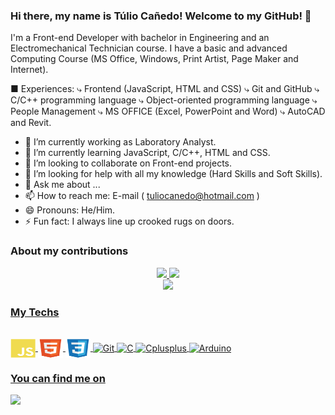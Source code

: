### Hi there, my name is Túlio Cañedo! Welcome to my GitHub! 👋

I'm a Front-end Developer with bachelor in Engineering and an Electromechanical Technician course. I have a basic and advanced Computing Course (MS Office, Windows, Print Artist, Page Maker and Internet).  

■ Experiences:
    ⤷ Frontend (JavaScript, HTML and CSS)
    ⤷ Git and GitHub
    ⤷ C/C++ programming language
    ⤷ Object-oriented programming language
    ⤷ People Management
    ⤷ MS OFFICE (Excel, PowerPoint and Word)
    ⤷ AutoCAD and Revit.

- 🔭 I’m currently working as Laboratory Analyst.
- 🌱 I’m currently learning JavaScript, C/C++, HTML and CSS.
- 👯 I’m looking to collaborate on Front-end projects.
- 🤔 I’m looking for help with all my knowledge (Hard Skills and Soft Skills).
- 💬 Ask me about ... 
- 📫 How to reach me: E-mail ( tuliocanedo@hotmail.com )
- 😄 Pronouns: He/Him.
- ⚡ Fun fact: I always line up crooked rugs on doors.

### About my contributions
<div align="center">
  <a href="https://www.linkedin.com/in/tuliocanedo/">
  <img height="180em" src="https://github-readme-stats.vercel.app/api?username=tuliocanedo&show_icons=true&theme=dracula&include_all_commits=true&count_private=true"/>
  <img height="180em" src="https://github-readme-stats.vercel.app/api/top-langs/?username=tuliocanedo&layout=compact&langs_count=7&theme=dracula"/> <br>
  <img height="150rem" src="https://github-readme-streak-stats.herokuapp.com?user=tuliocanedo&hide_border=true&date_format=j%20M%5B%20Y%5D"/>
</div>

### My Techs
<div style="display: inline_block"><br>
  <img align="center" alt="JavaScript" height="30" width="40" src="https://raw.githubusercontent.com/devicons/devicon/master/icons/javascript/javascript-plain.svg">
  <img align="center" alt="HTML" height="30" width="40" src="https://raw.githubusercontent.com/devicons/devicon/master/icons/html5/html5-original.svg">
  <img align="center" alt="CSS" height="30" width="40" src="https://raw.githubusercontent.com/devicons/devicon/master/icons/css3/css3-original.svg">
  <img align="center" alt="Git" height="30" width="40" src="https://cdn.jsdelivr.net/gh/devicons/devicon/icons/git/git-plain.svg" >
  <img align="center" alt="C" height="30" width="40" src="https://cdn.jsdelivr.net/gh/devicons/devicon/icons/c/c-original.svg">       
  <img align="center" alt="Cplusplus" height="30" width="40" src="https://cdn.jsdelivr.net/gh/devicons/devicon/icons/cplusplus/cplusplus-original.svg">
  <img align="center" alt="Arduino" height="30" width="40" src="https://cdn.jsdelivr.net/gh/devicons/devicon/icons/arduino/arduino-original-wordmark.svg" >       
</div>

### You can find me on
<a href="https://www.linkedin.com/in/tuliocanedo" target="_blank"><img src="https://img.shields.io/badge/-LinkedIn-%230077B5?style=for-the-badge&logo=linkedin&logoColor=white" target="_blank"></a>
